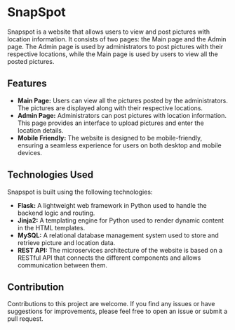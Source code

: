 # SnapSpot

Snapspot is a website that allows users to view and post pictures with location information. It consists of two pages: the Main page and the Admin page. The Admin page is used by administrators to post pictures with their respective locations, while the Main page is used by users to view all the posted pictures.

## Features

- **Main Page:** Users can view all the pictures posted by the administrators. The pictures are displayed along with their respective locations.
- **Admin Page:** Administrators can post pictures with location information. This page provides an interface to upload pictures and enter the location details.
- **Mobile Friendly:** The website is designed to be mobile-friendly, ensuring a seamless experience for users on both desktop and mobile devices.

## Technologies Used

Snapspot is built using the following technologies:

- **Flask:** A lightweight web framework in Python used to handle the backend logic and routing.
- **Jinja2:** A templating engine for Python used to render dynamic content in the HTML templates.
- **MySQL:** A relational database management system used to store and retrieve picture and location data.
- **REST API:** The microservices architecture of the website is based on a RESTful API that connects the different components and allows communication between them.

## Contribution

Contributions to this project are welcome. If you find any issues or have suggestions for improvements, please feel free to open an issue or submit a pull request.
